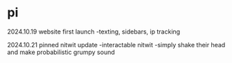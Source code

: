 # pi

2024.10.19 website first launch
  -texting, sidebars, ip tracking

2024.10.21 pinned nitwit update
  -interactable nitwit
  -simply shake their head and make probabilistic grumpy sound
